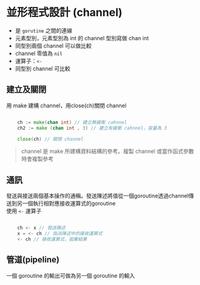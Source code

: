 # 並形程式設計 (channel)

* 是 `gorutine` 之間的連線
* 元素型別，元素型別為 int 的 channel 型別寫做 chan int
* 同型別兩個 channel 可以做比較
* channel 零值為 `nil`
* 運算子：`<-`
* 同型別 channel 可比較

## 建立及關閉

用 make 建構 channel，用close(ch)關閉 channel

```go

    ch := make(chan int) // 建立無緩衝 cahnnel
    ch2 := make (chan int , 3) // 建立有緩衝 cahnnel，容量為 3

    close(ch) // 關閉 channel

```

> channel 是 make 所建構資料結構的參考。複製 channel 或當作函式參數時會複製參考 

## 通訊

發送與接送兩個基本操作的通稱。發送陳述將值從一個goroutine透過channel傳送到另一個執行相對應接收運算式的goroutine
<br>
使用 `<-` 運算子 


```go

    ch <- x // 發送陳述
    x = <- ch // 指派陳述中的接收運算式
    <- ch // 接收運算式，拋棄結果

```

## 管道(pipeline)

一個 goroutine 的輸出可做為另一個 goroutine 的輸入